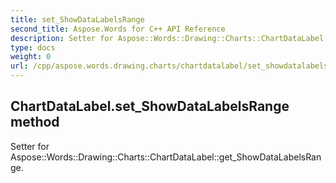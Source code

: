 ```yaml
---
title: set_ShowDataLabelsRange
second_title: Aspose.Words for C++ API Reference
description: Setter for Aspose::Words::Drawing::Charts::ChartDataLabel::get_ShowDataLabelsRange. 
type: docs
weight: 0
url: /cpp/aspose.words.drawing.charts/chartdatalabel/set_showdatalabelsrange/
---
```

## ChartDataLabel.set_ShowDataLabelsRange method


Setter for Aspose::Words::Drawing::Charts::ChartDataLabel::get_ShowDataLabelsRange. 

